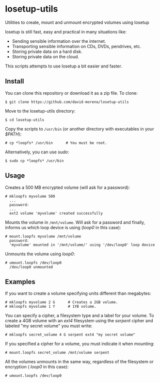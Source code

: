 losetup-utils
=============

Utilities to create, mount and unmount encrypted volumes using losetup

losetup is still fast, easy and practical in many situations like:

* Sending sensible information over the internet.
* Transporting sensible information on CDs, DVDs, pendrives, etc.
* Storing private data on a hard disk.
* Storing private data on the cloud.

This scripts attempts to use losetup a bit easier and faster.

Install
-------

You can clone this repository or download it as a zip file. To clone:

    $ git clone https://github.com/david-moreno/losetup-utils

Move to the losetup-utils directory:

    $ cd losetup-utils

Copy the scripts to `/usr/bin` (or another directory with executables in your *$PATH*):

    # cp *loopfs* /usr/bin      # You must be root.

Alternatively, you can use *sudo*:

    $ sudo cp *loopfs* /usr/bin

Usage
-----

Creates a 500 MB encrypted volume (will ask for a password):

    # mkloopfs myvolume 500
      ...
      password:
      ...
      ext2 volume 'myvolume' created successfully

Mounts the volume in `/mnt/volume`.
Will ask for a password and finally, informs us which loop device is using (*loop0* in this case):

    # mount.loopfs myvolume /mnt/volume
      password:
      'myvolume' mounted in '/mnt/volume/' using '/dev/loop0' loop device

Unmounts the volume using *loop0*:

    # umount.loopfs /dev/loop0
      /dev/loop0 unmounted

Examples
--------

If you want to create a volume specifying units different than megabytes:

    # mkloopfs myvolume 2 G      # Creates a 2GB volume.
    # mkloopfs myvolume 1 Y      # 1YB volume.

You can specify a cipher, a filesystem type and a label for your volume.
To create a 4GB volume with an *ext4* filesystem using the *serpent* cipher and labeled "my secret volume" you must write:

    # mkloopfs secret_volume 4 G serpent ext4 "my secret volume"

If you specified a cipher for a volume, you must indicate it when mounting:

    # mount.loopfs secret_volume /mnt/volume serpent

All the volumes unmounts in the same way, regardless of the filesystem or encryption ( *loop0* in this case):

    # umount.loopfs /dev/loop0
